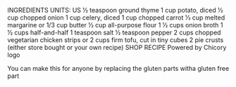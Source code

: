INGREDIENTS
UNITS: US
1⁄2
teaspoon ground thyme
1
cup potato, diced
1⁄2
cup chopped onion
1
cup celery, diced
1
cup chopped carrot
1⁄3
cup melted margarine or 1/3 cup butter
1⁄2
cup all-purpose flour
1 1⁄2
cups onion broth
1 1⁄2
cups half-and-half
1
teaspoon salt
1⁄2
teaspoon pepper
2
cups chopped vegetarian chicken strips or 2 cups firm tofu, cut in tiny cubes
2
pie crusts (either store bought or your own recipe)
SHOP RECIPE
Powered by
Chicory logo


You can make this for anyone by replacing the gluten parts witha gluten free part